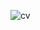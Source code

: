 ![cv](https://github.com/Keller65/minimalist-portfolio-json/assets/107809849/b1040c9a-ac13-4e47-8a4a-09b1325ff23f)